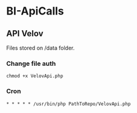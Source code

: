 # BI-ApiCalls

## API Velov
Files stored on /data folder.

### Change file auth
`chmod +x VelovApi.php`

### Cron
`* * * * * /usr/bin/php PathToRepo/VelovApi.php`
